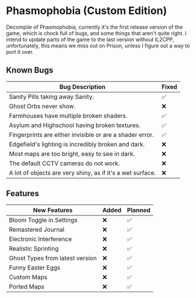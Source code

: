 # Phasmophobia (Custom Edition)
Decompile of Phasmophobia, currently it's the first release version of the game, which is chock full of bugs, and some things that aren't quite right. I intend to update parts of the game to the last version without IL2CPP, unfortunately,
this means we miss out on Prison, unless I figure out a way to port it over.
## Known Bugs

| Bug Description                                           | Fixed |
|-----------------------------------------------------------|-------|
| Sanity Pills taking away Sanity.                          | ✅    |
| Ghost Orbs never show.                                    | ❌    |
| Farmhouses have multiple broken shaders.                  | ✅    |
| Asylum and Highschool having broken textures.             | ✅    |
| Fingerprints are either invisible or are a shader error.  | ✅    |
| Edgefield's lighting is incredibly broken and dark.       | ❌    |
| Most maps are too bright, easy to see in dark.            | ❌    |
| The default CCTV cameras do not work.                     | ❌    |
| A lot of objects are very shiny, as if it's a wet surface.| ❌    |

## Features

| New Features                        | Added | Planned |
|-------------------------------------|-------|---------|
| Bloom Toggle in Settings            | ❌    | ✅      |
| Remastered Journal                  | ❌    | ✅      |
| Electronic Interference             | ❌    | ✅      |
| Realistic Sprinting                 | ❌    | ✅      |
| Ghost Types from latest version     | ❌    | ✅      |
| Funny Easter Eggs                   | ❌    | ✅      |
| Custom Maps                         | ❌    | ✅      |
| Ported Maps                         | ❌    | ✅      |
